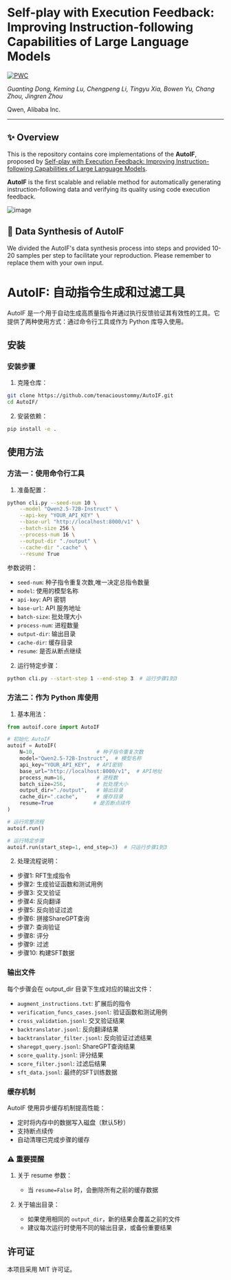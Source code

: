 # Self-play with Execution Feedback: Improving Instruction-following Capabilities of Large Language Models

[![PWC](https://img.shields.io/endpoint.svg?url=https://paperswithcode.com/badge/self-play-with-execution-feedback-improving/instruction-following-on-ifeval)](https://paperswithcode.com/sota/instruction-following-on-ifeval?p=self-play-with-execution-feedback-improving)

*Guanting Dong, Keming Lu, Chengpeng Li, Tingyu Xia, Bowen Yu, Chang Zhou, Jingren Zhou*

Qwen, Alibaba Inc.

---

## :sparkles: Overview


This is the repository contains core implementations of the **AutoIF**, proposed by [Self-play with Execution Feedback: Improving Instruction-following Capabilities of Large Language Models](https://arxiv.org/abs/2406.13542).

**AutoIF** is the first scalable and reliable method for automatically generating instruction-following data and verifying its quality using code execution feedback.

![image](https://github.com/dongguanting/AutoIF/assets/60767110/6c222465-25a4-4dec-ade6-d3a5af80ba39)



## :rocket: Data Synthesis of AutoIF
We divided the AutoIF's data synthesis process into steps and provided 10-20 samples per step to facilitate your reproduction. Please remember to replace them with your own input.

# AutoIF: 自动指令生成和过滤工具

AutoIF 是一个用于自动生成高质量指令并通过执行反馈验证其有效性的工具。它提供了两种使用方式：通过命令行工具或作为 Python 库导入使用。

## 安装

### 安装步骤

1. 克隆仓库：
```bash
git clone https://github.com/tenacioustommy/AutoIF.git
cd AutoIF/
```

2. 安装依赖：
```bash
pip install -e .
```

## 使用方法

### 方法一：使用命令行工具

1. 准备配置：
```bash
python cli.py --seed-num 10 \
    --model "Qwen2.5-72B-Instruct" \
    --api-key "YOUR_API_KEY" \
    --base-url "http://localhost:8000/v1" \
    --batch-size 256 \
    --process-num 16 \
    --output-dir "./output" \
    --cache-dir ".cache" \
    --resume True
```

参数说明：
- `seed-num`: 种子指令重复次数,唯一决定总指令数量
- `model`: 使用的模型名称
- `api-key`: API 密钥
- `base-url`: API 服务地址
- `batch-size`: 批处理大小
- `process-num`: 进程数量
- `output-dir`: 输出目录
- `cache-dir`: 缓存目录
- `resume`: 是否从断点继续

2. 运行特定步骤：
```bash
python cli.py --start-step 1 --end-step 3  # 运行步骤1到3
```

### 方法二：作为 Python 库使用

1. 基本用法：
```python
from autoif.core import AutoIF

# 初始化 AutoIF
autoif = AutoIF(
    N=10,                    # 种子指令重复次数
    model="Qwen2.5-72B-Instruct",  # 模型名称
    api_key="YOUR_API_KEY",  # API密钥
    base_url="http://localhost:8000/v1",  # API地址
    process_num=16,          # 进程数
    batch_size=256,          # 批处理大小
    output_dir="./output",   # 输出目录
    cache_dir=".cache",      # 缓存目录
    resume=True             # 是否断点续传
)

# 运行完整流程
autoif.run()

# 运行特定步骤
autoif.run(start_step=1, end_step=3)  # 只运行步骤1到3
```

2. 处理流程说明：
- 步骤1: RFT生成指令
- 步骤2: 生成验证函数和测试用例
- 步骤3: 交叉验证
- 步骤4: 反向翻译
- 步骤5: 反向验证过滤
- 步骤6: 拼接ShareGPT查询
- 步骤7: 查询验证
- 步骤8: 评分
- 步骤9: 过滤
- 步骤10: 构建SFT数据

### 输出文件

每个步骤会在 output_dir 目录下生成对应的输出文件：
- `augment_instructions.txt`: 扩展后的指令
- `verification_funcs_cases.jsonl`: 验证函数和测试用例
- `cross_validation.jsonl`: 交叉验证结果
- `backtranslator.jsonl`: 反向翻译结果
- `backtranslator_filter.jsonl`: 反向验证过滤结果
- `sharegpt_query.jsonl`: ShareGPT查询结果
- `score_quality.jsonl`: 评分结果
- `score_filter.jsonl`: 过滤后结果
- `sft_data.jsonl`: 最终的SFT训练数据

### 缓存机制

AutoIF 使用异步缓存机制提高性能：
- 定时将内存中的数据写入磁盘（默认5秒）
- 支持断点续传
- 自动清理已完成步骤的缓存

### ⚠️ 重要提醒

1. 关于 resume 参数：
   - 当 `resume=False` 时，会删除所有之前的缓存数据

2. 关于输出目录：
   - 如果使用相同的 `output_dir`，新的结果会覆盖之前的文件
   - 建议每次运行时使用不同的输出目录，或备份重要结果


## 许可证

本项目采用 MIT 许可证。

